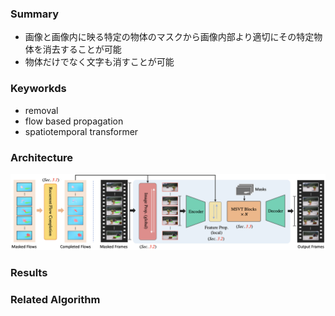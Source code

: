 ### Summary
- 画像と画像内に映る特定の物体のマスクから画像内部より適切にその特定物体を消去することが可能
- 物体だけでなく文字も消すことが可能

### Keyworkds
- removal
- flow based propagation
- spatiotemporal transformer

### Architecture
![architecture](images/ProPainter_pipeline.png)

### Results

### Related Algorithm

